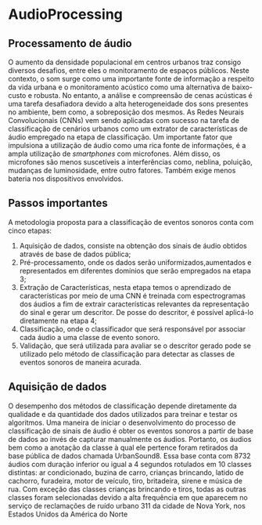 # AudioProcessing
## Processamento de áudio
O aumento da densidade populacional em centros urbanos traz consigo diversos desafios, entre eles o monitoramento de espaços públicos. Neste contexto, o som surge como uma importante fonte de informação a respeito da vida urbana e o monitoramento acústico como uma alternativa de baixo-custo e robusta. No entanto, a análise e compreensão de cenas acústicas é uma tarefa desafiadora devido a alta heterogeneidade dos sons presentes no ambiente, bem como, a sobreposição dos mesmos. As Redes Neurais Convolucionais (CNNs) vem sendo aplicadas com sucesso na tarefa de classificação de cenários urbanos como um extrator de características de áudio empregado na etapa de classificação.
Um importante fator que impulsiona a utilização de áudio como uma rica fonte de informações, é a ampla utilização de _smartphones_ com microfones. Além disso, os microfones são menos suscetíveis a interferências como, neblina, poluição, mudanças de luminosidade, entre outro fatores. Também exige menos bateria nos dispositivos envolvidos. 

## Passos importantes 
A metodologia proposta para a classificação de eventos sonoros conta com cinco etapas: 
1. Aquisição de dados, consiste na obtenção dos sinais de áudio obtidos através de base de dados pública;  
2. Pré-processamento, onde os dados serão uniformizados,aumentados e representados em diferentes domínios que serão empregados na etapa 3;
3. Extração de Características, nesta etapa temos o aprendizado de características por meio de uma CNN é treinada com espectrogramas dos áudios a fim de extrair características relevantes da representação do sinal e gerar um descritor. De posse do descritor, é possível aplicá-lo diretamente na etapa 4; 
4. Classificação, onde o classificador que será responsável por associar cada áudio a uma classe de evento sonoro. 
5. Validação, que será utilizada para avaliar se o descritor gerado pode se utilizado pelo método de classificação para detectar as classes de eventos sonoros de maneira acurada.

## Aquisição de dados
O desempenho dos métodos de classificação depende diretamente da qualidade e da quantidade dos dados utilizados para treinar e testar os algoritmos. Uma maneira de iniciar o desenvolvimento do processo de classificação de sinais de áudio é obter os eventos sonoros a partir de base de dados ao invés de capturar manualmente os áudios. Portanto, os áudios bem como a anotação da classe à qual ele pertence foram retirados da base pública de dados chamada UrbanSound8. Essa base conta com 8732 áudios com duração inferior ou igual a 4 segundos rotulados em 10 classes distintas: ar condicionado, buzina de carro, crianças brincando, latido de cachorro, furadeira, motor de veículo, tiro, britadeira, sirene e música de rua. Com exceção das classes crianças brincando e tiros, todas as outras classes foram selecionadas devido a alta frequência em que aparecem no serviço de reclamações de ruído urbano 311 da cidade de Nova York, nos Estados Unidos da América do Norte
